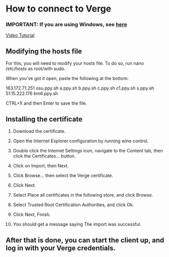 # How to connect to Verge

### IMPORTANT: If you are using Windows, see [here](/index/FAQ/connecting.md)

[Video Tutorial](https://youtu.be/CoPyJt2QTHc)

## Modifying the hosts file

For this, you will need to modify your hosts file. To do so, run nano /etc/hosts as root/with sudo.

When you’ve got it open, paste the following at the bottom:

163.172.71.251 osu.ppy.sh a.ppy.sh b.ppy.sh c.ppy.sh c1.ppy.sh s.ppy.sh
51.15.222.176 bm6.ppy.sh

CTRL+X and then Enter to save the file.

## Installing the certificate

1. Download the certificate.

2. Open the Internet Explorer configuration by running wine control.

3. Double click the Internet Settings icon, navigate to the Content tab, then click the Certificates… button.

4. Click on Import, then Next.

5. Click Browse… then select the Verge certificate.

6. Click Next.

7. Select Place all certificates in the following store, and click Browse.

8. Select Trusted Root Certification Authorities, and click Ok.

9. Click Next, Finish.

10. You should get a message saying The import was successful.

## After that is done, you can start the client up, and log in with your Verge credentials.
